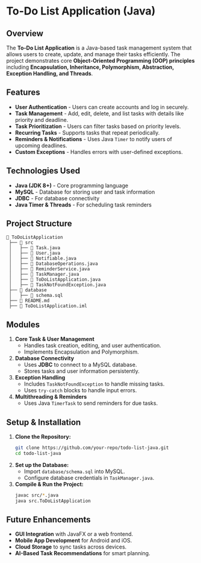# To-Do List Application (Java)

## Overview
The **To-Do List Application** is a Java-based task management system that allows users to create, update, and manage their tasks efficiently. The project demonstrates core **Object-Oriented Programming (OOP) principles** including **Encapsulation, Inheritance, Polymorphism, Abstraction, Exception Handling, and Threads**.

## Features
- **User Authentication** - Users can create accounts and log in securely.
- **Task Management** - Add, edit, delete, and list tasks with details like priority and deadline.
- **Task Prioritization** - Users can filter tasks based on priority levels.
- **Recurring Tasks** - Supports tasks that repeat periodically.
- **Reminders & Notifications** - Uses Java `Timer` to notify users of upcoming deadlines.
- **Custom Exceptions** - Handles errors with user-defined exceptions.

## Technologies Used
- **Java (JDK 8+)** - Core programming language
- **MySQL** - Database for storing user and task information
- **JDBC** - For database connectivity
- **Java Timer & Threads** - For scheduling task reminders

## Project Structure
```
📂 ToDoListApplication
 ├── 📂 src
 │   ├── 📄 Task.java
 │   ├── 📄 User.java
 │   ├── 📄 Notifiable.java
 │   ├── 📄 DatabaseOperations.java
 │   ├── 📄 ReminderService.java
 │   ├── 📄 TaskManager.java
 │   ├── 📄 ToDoListApplication.java
 │   ├── 📄 TaskNotFoundException.java
 ├── 📂 database
 │   ├── 📄 schema.sql
 ├── 📄 README.md
 ├── 📄 ToDoListApplication.iml
```

## Modules
1. **Core Task & User Management**
   - Handles task creation, editing, and user authentication.
   - Implements Encapsulation and Polymorphism.
2. **Database Connectivity**
   - Uses **JDBC** to connect to a MySQL database.
   - Stores tasks and user information persistently.
3. **Exception Handling**
   - Includes `TaskNotFoundException` to handle missing tasks.
   - Uses `try-catch` blocks to handle input errors.
4. **Multithreading & Reminders**
   - Uses Java `TimerTask` to send reminders for due tasks.

## Setup & Installation
1. **Clone the Repository:**
   ```sh
   git clone https://github.com/your-repo/todo-list-java.git
   cd todo-list-java
   ```
2. **Set up the Database:**
   - Import `database/schema.sql` into MySQL.
   - Configure database credentials in `TaskManager.java`.
3. **Compile & Run the Project:**
   ```sh
   javac src/*.java
   java src.ToDoListApplication
   ```

## Future Enhancements
- **GUI Integration** with JavaFX or a web frontend.
- **Mobile App Development** for Android and iOS.
- **Cloud Storage** to sync tasks across devices.
- **AI-Based Task Recommendations** for smart planning.

